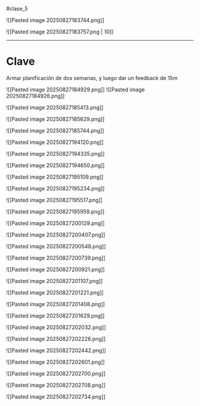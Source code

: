 #clase_5



![[Pasted image 20250827183744.png]]

![[Pasted image 20250827183757.png | 10]]

---


# Clave
Armar planificación de dos semanas, y luego dar un feedback de 15m





![[Pasted image 20250827184929.png]]
![[Pasted image 20250827184926.png]]

![[Pasted image 20250827185413.png]]

![[Pasted image 20250827185629.png]]

![[Pasted image 20250827185744.png]]

![[Pasted image 20250827194120.png]]

![[Pasted image 20250827194335.png]]

![[Pasted image 20250827194650.png]]

![[Pasted image 20250827195109.png]]

![[Pasted image 20250827195234.png]]

![[Pasted image 20250827195517.png]]

![[Pasted image 20250827195959.png]]

![[Pasted image 20250827200129.png]]

![[Pasted image 20250827200407.png]]

![[Pasted image 20250827200548.png]]

![[Pasted image 20250827200739.png]]

![[Pasted image 20250827200921.png]]

![[Pasted image 20250827201107.png]]

![[Pasted image 20250827201221.png]]

![[Pasted image 20250827201408.png]]

![[Pasted image 20250827201629.png]]

![[Pasted image 20250827202032.png]]

![[Pasted image 20250827202226.png]]

![[Pasted image 20250827202442.png]]

![[Pasted image 20250827202601.png]]

![[Pasted image 20250827202700.png]]

![[Pasted image 20250827202708.png]]

![[Pasted image 20250827202734.png]]

